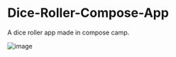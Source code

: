 # Dice-Roller-Compose-App
A dice roller app made in compose camp.

![image](https://user-images.githubusercontent.com/97521394/194358363-b26f4585-e8a2-4cdf-a03b-3031b90afbd5.png)
